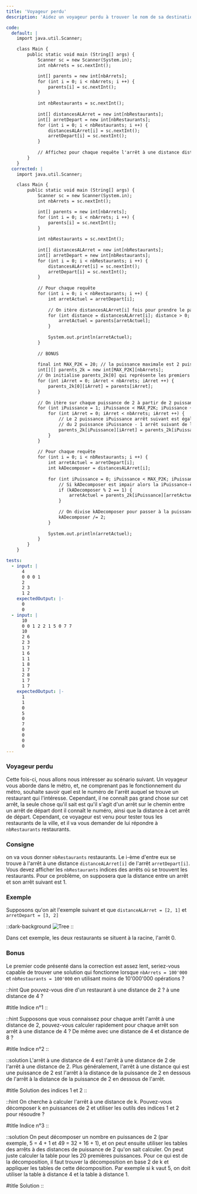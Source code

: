 ```yaml
---
title: 'Voyageur perdu'
description: 'Aidez un voyageur perdu à trouver le nom de sa destination'

code:
  default: |
    import java.util.Scanner;

    class Main { 
        public static void main (String[] args) {
            Scanner sc = new Scanner(System.in);
            int nbArrets = sc.nextInt();

            int[] parents = new int[nbArrets];
            for (int i = 0; i < nbArrets; i ++) {
                parents[i] = sc.nextInt();
            }
            
            int nbRestaurants = sc.nextInt();
        
            int[] distancesALArret = new int[nbRestaurants];
            int[] arretDepart = new int[nbRestaurants];
            for (int i = 0; i < nbRestaurants; i ++) {
                distancesALArret[i] = sc.nextInt();
                arretDepart[i] = sc.nextInt();
            }
            
            // Affichez pour chaque requête l'arrêt à une distance distancesALArret[i] de l'arrêt arretDepart[i]
        }
    }
  corrected: |
    import java.util.Scanner;

    class Main { 
        public static void main (String[] args) {
            Scanner sc = new Scanner(System.in);
            int nbArrets = sc.nextInt();

            int[] parents = new int[nbArrets];
            for (int i = 0; i < nbArrets; i ++) {
                parents[i] = sc.nextInt();
            }
            
            int nbRestaurants = sc.nextInt();
        
            int[] distancesALArret = new int[nbRestaurants];
            int[] arretDepart = new int[nbRestaurants];
            for (int i = 0; i < nbRestaurants; i ++) {
                distancesALArret[i] = sc.nextInt();
                arretDepart[i] = sc.nextInt();
            }
            
            // Pour chaque requête
            for (int i = 0; i < nbRestaurants; i ++) {
                int arretActuel = arretDepart[i];
        
                // On itère distancesALArret[i] fois pour prendre le parent de l'arret actuel, en réduisant à chaque fois la distance de 1
                for (int distance = distancesALArret[i]; distance > 0; distance --) {
                    arretActuel = parents[arretActuel];
                }
        
                System.out.println(arretActuel);
            }
        
            // BONUS
        
            final int MAX_P2K = 20; // la puissance maximale est 2 puissance 20
            int[][] parents_2k = new int[MAX_P2K][nbArrets];
            // On initialise parents_2k[0] qui représente les premiers parents (2 puissance 0 = 1)
            for (int iArret = 0; iArret < nbArrets; iArret ++) {
                parents_2k[0][iArret] = parents[iArret];
            }
        
            // On itère sur chaque puissance de 2 à partir de 2 puissance 1 pour calculer sa table
            for (int iPuissance = 1; iPuissance < MAX_P2K; iPuissance ++) {
                for (int iArret = 0; iArret < nbArrets; iArret ++) {
                    // Le 2 puissance iPuissance arrêt suivant est égal au 2 puissance iPuissance - 1 arrêt de l'arrêt
                    // du 2 puissance iPuissance - 1 arrêt suivant de l'arrêt
                    parents_2k[iPuissance][iArret] = parents_2k[iPuissance - 1][parents_2k[iPuissance - 1][iArret]];
                }
            }
        
            // Pour chaque requête
            for (int i = 0; i < nbRestaurants; i ++) {
                int arretActuel = arretDepart[i];
                int kADecomposer = distancesALArret[i];
            
                for (int iPuissance = 0; iPuissance < MAX_P2K; iPuissance ++) {
                    // Si kADecomposer est impair alors la iPuissance-ème puissance est inclue dans k.
                    if (kADecomposer % 2 == 1) {
                        arretActuel = parents_2k[iPuissance][arretActuel];
                    }
        
                    // On divise kADecomposer pour passer à la puissance suivante
                    kADecomposer /= 2;
                }
        
                System.out.println(arretActuel);
            }
        }
    }

tests:
  - input: |
      4
      0 0 0 1
      2
      2 3
      1 2
    expectedOutput: |-
      0
      0
  - input: |
      10
      0 0 1 2 2 1 5 0 7 7
      10
      2 6
      2 3
      1 7
      1 6
      1 1
      1 8
      1 7
      2 8
      1 7
      1 7
    expectedOutput: |-
      1
      1
      0
      5
      0
      7
      0
      0
      0
      0
---
```


### Voyageur perdu

Cette fois-ci, nous allons nous intéresser au scénario suivant. Un voyageur vous aborde dans le métro, et, ne comprenant pas le fonctionnement du métro, souhaite savoir quel est le numéro de l'arrêt auquel se trouve un restaurant qui l'intéresse. Cependant, il ne connaît pas grand chose sur cet arrêt, la seule chose qu'il sait est qu'il s'agit d'un arrêt sur le chemin entre un arrêt de départ dont il connaît le numéro, ainsi que la distance à cet arrêt de départ. Cependant, ce voyageur est venu pour tester tous les restaurants de la ville, et il va vous demander de lui répondre à `nbRestaurants` restaurants.

### Consigne

on va vous donner `nbRestaurants` restaurants. Le i-ème d'entre eux se trouve à l'arrêt à une distance `distanceALArret[i]` de l'arrêt `arretDepart[i]`. Vous devez afficher les `nbRestaurants` indices des arrêts où se trouvent les restaurants. Pour ce problème, on supposera que la distance entre un arrêt et son arrêt suivant est 1.

### Exemple

Supposons qu'on ait l'exemple suivant et que `distanceALArret = [2, 1]` et `arretDepart = [3, 2]`

::dark-background
![Tree](/polympiads/tree-metro-polympiads.png)
::

Dans cet exemple, les deux restaurants se situent à la racine, l'arrêt 0.

### Bonus

Le premier code présenté dans la correction est assez lent, seriez-vous capable de trouver une solution qui fonctionne lorsque `nbArrets = 100'000` et `nbRestaurants = 100'000` en utilisant moins de 10'000'000 opérations ?

::hint
Que pouvez-vous dire d'un restaurant à une distance de 2 ? à une distance de 4 ?

#title
Indice n°1
::

::hint
Supposons que vous connaissez pour chaque arrêt l'arrêt à une distance de 2, pouvez-vous calculer rapidement pour chaque arrêt son arrêt à une distance de 4 ? De même avec une distance de 4 et distance de 8 ?

#title
Indice n°2
::

::solution
L'arrêt à une distance de 4 est l'arrêt à une distance de 2 de l'arrêt à une distance de 2. Plus généralement, l'arrêt à une distance qui est une puissance de 2 est l'arrêt à la distance de la puissance de 2 en dessous de l'arrêt à la distance de la puissance de 2 en dessous de l'arrêt.

#title
Solution des indices 1 et 2
::

::hint
On cherche à calculer l'arrêt à une distance de k. Pouvez-vous décomposer k en puissances de 2 et utiliser les outils des indices 1 et 2 pour résoudre ?

#title
Indice n°3
::

::solution
On peut décomposer un nombre en puissances de 2 (par exemple, 5 = 4 + 1 et 49 = 32 + 16 + 1), et on peut ensuite utiliser les tables des arrêts à des distances de puissance de 2 qu'on sait calculer. On peut juste calculer la table pour les 20 premières puissances. Pour ce qui est de la décomposition, il faut trouver la décomposition en base 2 de k et appliquer les tables de cette décomposition. Par exemple si k vaut 5, on doit utiliser la table à distance 4 et la table à distance 1.

#title
Solution
::
